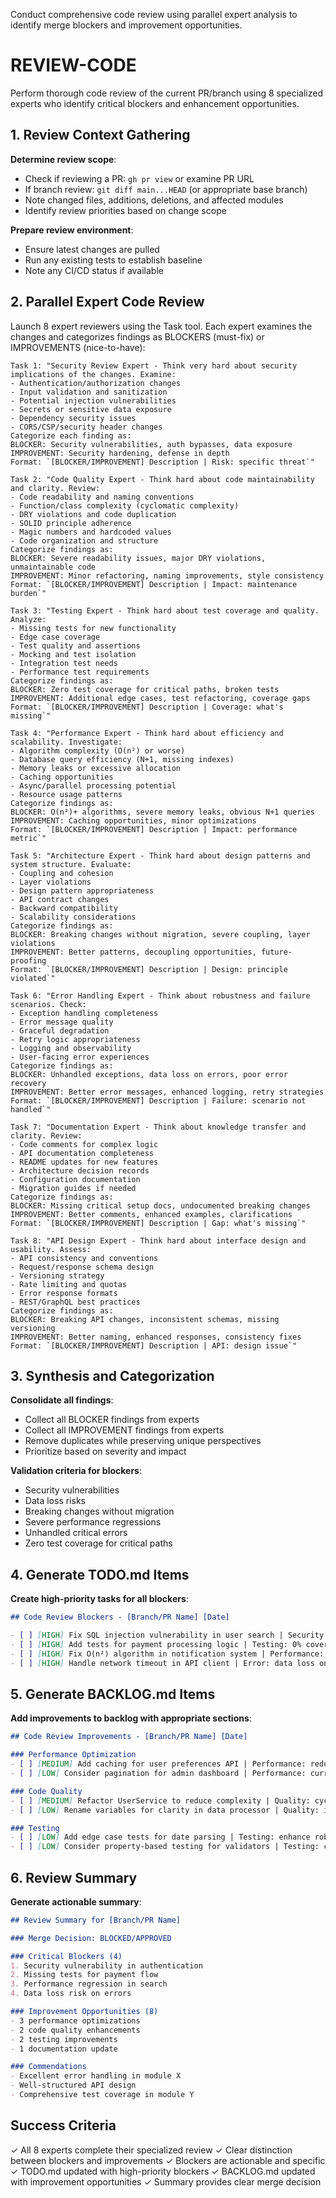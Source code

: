 Conduct comprehensive code review using parallel expert analysis to identify merge blockers and improvement opportunities.

# REVIEW-CODE

Perform thorough code review of the current PR/branch using 8 specialized experts who identify critical blockers and enhancement opportunities.

## 1. Review Context Gathering

**Determine review scope**:
- Check if reviewing a PR: `gh pr view` or examine PR URL
- If branch review: `git diff main...HEAD` (or appropriate base branch)
- Note changed files, additions, deletions, and affected modules
- Identify review priorities based on change scope

**Prepare review environment**:
- Ensure latest changes are pulled
- Run any existing tests to establish baseline
- Note any CI/CD status if available

## 2. Parallel Expert Code Review

Launch 8 expert reviewers using the Task tool. Each expert examines the changes and categorizes findings as BLOCKERS (must-fix) or IMPROVEMENTS (nice-to-have):

```
Task 1: "Security Review Expert - Think very hard about security implications of the changes. Examine:
- Authentication/authorization changes
- Input validation and sanitization
- Potential injection vulnerabilities
- Secrets or sensitive data exposure
- Dependency security issues
- CORS/CSP/security header changes
Categorize each finding as:
BLOCKER: Security vulnerabilities, auth bypasses, data exposure
IMPROVEMENT: Security hardening, defense in depth
Format: `[BLOCKER/IMPROVEMENT] Description | Risk: specific threat`"

Task 2: "Code Quality Expert - Think hard about code maintainability and clarity. Review:
- Code readability and naming conventions
- Function/class complexity (cyclomatic complexity)
- DRY violations and code duplication
- SOLID principle adherence
- Magic numbers and hardcoded values
- Code organization and structure
Categorize findings as:
BLOCKER: Severe readability issues, major DRY violations, unmaintainable code
IMPROVEMENT: Minor refactoring, naming improvements, style consistency
Format: `[BLOCKER/IMPROVEMENT] Description | Impact: maintenance burden`"

Task 3: "Testing Expert - Think hard about test coverage and quality. Analyze:
- Missing tests for new functionality
- Edge case coverage
- Test quality and assertions
- Mocking and test isolation
- Integration test needs
- Performance test requirements
Categorize findings as:
BLOCKER: Zero test coverage for critical paths, broken tests
IMPROVEMENT: Additional edge cases, test refactoring, coverage gaps
Format: `[BLOCKER/IMPROVEMENT] Description | Coverage: what's missing`"

Task 4: "Performance Expert - Think hard about efficiency and scalability. Investigate:
- Algorithm complexity (O(n²) or worse)
- Database query efficiency (N+1, missing indexes)
- Memory leaks or excessive allocation
- Caching opportunities
- Async/parallel processing potential
- Resource usage patterns
Categorize findings as:
BLOCKER: O(n²)+ algorithms, severe memory leaks, obvious N+1 queries
IMPROVEMENT: Caching opportunities, minor optimizations
Format: `[BLOCKER/IMPROVEMENT] Description | Impact: performance metric`"

Task 5: "Architecture Expert - Think hard about design patterns and system structure. Evaluate:
- Coupling and cohesion
- Layer violations
- Design pattern appropriateness
- API contract changes
- Backward compatibility
- Scalability considerations
Categorize findings as:
BLOCKER: Breaking changes without migration, severe coupling, layer violations
IMPROVEMENT: Better patterns, decoupling opportunities, future-proofing
Format: `[BLOCKER/IMPROVEMENT] Description | Design: principle violated`"

Task 6: "Error Handling Expert - Think about robustness and failure scenarios. Check:
- Exception handling completeness
- Error message quality
- Graceful degradation
- Retry logic appropriateness
- Logging and observability
- User-facing error experiences
Categorize findings as:
BLOCKER: Unhandled exceptions, data loss on errors, poor error recovery
IMPROVEMENT: Better error messages, enhanced logging, retry strategies
Format: `[BLOCKER/IMPROVEMENT] Description | Failure: scenario not handled`"

Task 7: "Documentation Expert - Think about knowledge transfer and clarity. Review:
- Code comments for complex logic
- API documentation completeness
- README updates for new features
- Architecture decision records
- Configuration documentation
- Migration guides if needed
Categorize findings as:
BLOCKER: Missing critical setup docs, undocumented breaking changes
IMPROVEMENT: Better comments, enhanced examples, clarifications
Format: `[BLOCKER/IMPROVEMENT] Description | Gap: what's missing`"

Task 8: "API Design Expert - Think hard about interface design and usability. Assess:
- API consistency and conventions
- Request/response schema design
- Versioning strategy
- Rate limiting and quotas
- Error response formats
- REST/GraphQL best practices
Categorize findings as:
BLOCKER: Breaking API changes, inconsistent schemas, missing versioning
IMPROVEMENT: Better naming, enhanced responses, consistency fixes
Format: `[BLOCKER/IMPROVEMENT] Description | API: design issue`"
```

## 3. Synthesis and Categorization

**Consolidate all findings**:
- Collect all BLOCKER findings from experts
- Collect all IMPROVEMENT findings from experts
- Remove duplicates while preserving unique perspectives
- Prioritize based on severity and impact

**Validation criteria for blockers**:
- Security vulnerabilities
- Data loss risks
- Breaking changes without migration
- Severe performance regressions
- Unhandled critical errors
- Zero test coverage for critical paths

## 4. Generate TODO.md Items

**Create high-priority tasks for all blockers**:
```markdown
## Code Review Blockers - [Branch/PR Name] [Date]

- [ ] [HIGH] Fix SQL injection vulnerability in user search | Security: user input directly concatenated
- [ ] [HIGH] Add tests for payment processing logic | Testing: 0% coverage on critical financial path
- [ ] [HIGH] Fix O(n²) algorithm in notification system | Performance: will not scale beyond 1000 users
- [ ] [HIGH] Handle network timeout in API client | Error: data loss on connection failure
```

## 5. Generate BACKLOG.md Items

**Add improvements to backlog with appropriate sections**:
```markdown
## Code Review Improvements - [Branch/PR Name] [Date]

### Performance Optimization
- [ ] [MEDIUM] Add caching for user preferences API | Performance: reduce 90% of repeated queries
- [ ] [LOW] Consider pagination for admin dashboard | Performance: currently loads all records

### Code Quality
- [ ] [MEDIUM] Refactor UserService to reduce complexity | Quality: cyclomatic complexity of 15
- [ ] [LOW] Rename variables for clarity in data processor | Quality: improve readability

### Testing
- [ ] [LOW] Add edge case tests for date parsing | Testing: enhance robustness
- [ ] [LOW] Consider property-based testing for validators | Testing: catch more edge cases
```

## 6. Review Summary

**Generate actionable summary**:
```markdown
## Review Summary for [Branch/PR Name]

### Merge Decision: BLOCKED/APPROVED

### Critical Blockers (4)
1. Security vulnerability in authentication
2. Missing tests for payment flow
3. Performance regression in search
4. Data loss risk on errors

### Improvement Opportunities (8)
- 3 performance optimizations
- 2 code quality enhancements
- 2 testing improvements
- 1 documentation update

### Commendations
- Excellent error handling in module X
- Well-structured API design
- Comprehensive test coverage in module Y
```

## Success Criteria

✓ All 8 experts complete their specialized review
✓ Clear distinction between blockers and improvements
✓ Blockers are actionable and specific
✓ TODO.md updated with high-priority blockers
✓ BACKLOG.md updated with improvement opportunities
✓ Summary provides clear merge decision